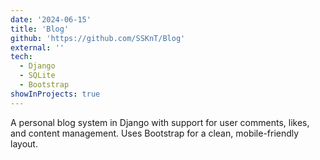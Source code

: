```yaml
---
date: '2024-06-15'
title: 'Blog'
github: 'https://github.com/SSKnT/Blog'
external: ''
tech:
  - Django
  - SQLite
  - Bootstrap
showInProjects: true
---
```


A personal blog system in Django with support for user comments, likes, and content management. Uses Bootstrap for a clean, mobile-friendly layout.
